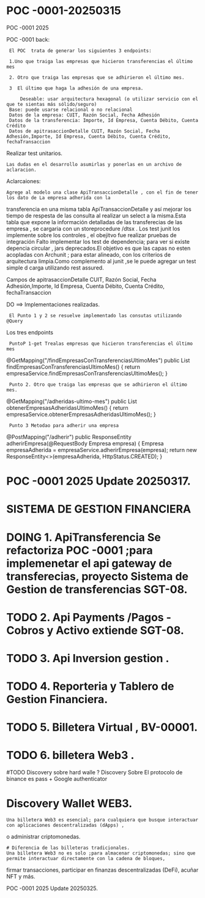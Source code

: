 # POC -0001-20250315

POC -0001  2025

POC -0001 back:

     El POC  trata de generar los siguientes 3 endpoints:
    
     1.Uno que traiga las empresas que hicieron transferencias el último mes
     
     2. Otro que traiga las empresas que se adhirieron el último mes.
    
     3  El último que haga la adhesión de una empresa.
    
         Deseable: usar arquitectura hexagonal (o utilizar servicio con el que te sientas más sólido/seguro)
     Base: puede usarse relacional o no relacional
     Datos de la empresa: CUIT, Razón Social, Fecha Adhesión
     Datos de la transferencia: Importe, Id Empresa, Cuenta Débito, Cuenta Crédito
     Datos de apitrasaccionDetalle CUIT, Razón Social, Fecha Adhesión,Importe, Id Empresa, Cuenta Débito, Cuenta Crédito, fechaTransaccion

Realizar test unitarios.

    Las dudas en el desarrollo asumirlas y ponerlas en un archivo de aclaracion.

Aclarcaiones:

    Agrege al modelo una clase ApiTransaccionDetalle , con el fin de tener los dato de La empresa adherida con la
transferencia en una misma tabla ApiTransaccionDetalle y así mejorar los tiempo de respesta de las consulta al realizar
un select a la misma.Esta tabla que expone la información detalladas de las transferecias de las empresa , se cargaria
con un storeprocedure /dtsx .
    Los test junit los implemente sobre los controles , el obejitvo fue realizar pruebas de integración
    Falto implementar los test de dependencia; para ver si existe depencia circular , jars deprecados.El objetivo es que las
capas no esten acopladas con Archunit ; para estar alineado, con los criterios de arquitectura limpia.Como complemento
al junit ,se le puede agregar un test simple d carga utilizando rest assured.

Campos de apitrasaccionDetalle CUIT, Razón Social, Fecha Adhesión,Importe, Id Empresa, Cuenta Débito, Cuenta Crédito,
fechaTransaccion

DO ==> Implementaciones realizadas.

     El Punto 1 y 2 se resuelve implementado las consutas utilizando  @Query

Los tres endpoints

     PuntoP 1-get Trealas empresas que hicieron transferencias el último mes

@GetMapping("/findEmpresasConTransferenciasUltimoMes")
public List<Empresa> findEmpresasConTransferenciasUltimoMes() {
return empresaService.findEmpresasConTransferenciasUltimoMes();
}

     Punto 2. Otro que traiga las empresas que se adhirieron el último mes.

@GetMapping("/adheridas-ultimo-mes")
public List<Empresa> obtenerEmpresasAdheridasUltimoMes() {
return empresaService.obtenerEmpresasAdheridasUltimoMes();
}

     Punto 3 Metodao para adherir una empresa

@PostMapping("/adherir")
public ResponseEntity<Empresa> adherirEmpresa(@RequestBody Empresa empresa) {
Empresa empresaAdherida = empresaService.adherirEmpresa(empresa);
return new ResponseEntity<>(empresaAdherida, HttpStatus.CREATED);
}

# POC -0001 2025 Update 20250317.
# 
# SISTEMA DE GESTION FINANCIERA 
#
# DOING 1. ApiTransferencia Se refactoriza POC -0001 ;para implemenetar el api gateway de transferecias, proyecto Sistema de Gestion de transferencias SGT-08.
# TODO  2. Api Payments /Pagos -Cobros y Activo extiende SGT-08.
# TODO  3. Api Inversion gestion .
# TODO  4. Reporteria y Tablero de Gestion Financiera.
# TODO  5. Billetera Virtual , BV-00001.
# TODO  6. billetera Web3 .

#TODO 
    Discovery sobre hard walle ? 
    Discovery Sobre 
        El protocolo de binance es pass + Google authenticator 

# Discovery Wallet WEB3.

    Una billetera Web3 es esencial; para cualquiera que busque interactuar con aplicaciones descentralizadas (dApps) ,
o administrar criptomonedas. 

    # Diferencia de las billeteras tradicionales.
    Una billetera Web3 no es solo ;para almacenar criptomonedas; sino que permite interactuar directamente con la cadena de bloques,
firmar transacciones, participar en finanzas descentralizadas (DeFi), acuñar NFT y más.

POC -0001 2025 Update 20250325.